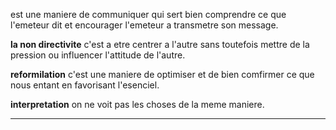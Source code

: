 est une maniere de communiquer qui sert bien comprendre ce que l'emeteur dit et encourager l'emeteur a transmetre son message.

**la non directivite**
c'est a etre centrer a l'autre sans toutefois mettre de la pression ou influencer l'attitude de l'autre.

**reformilation**
c'est une maniere de optimiser et de bien comfirmer ce que nous entant en favorisant l'esenciel.

**interpretation**
on ne voit pas les choses de la meme maniere.

****